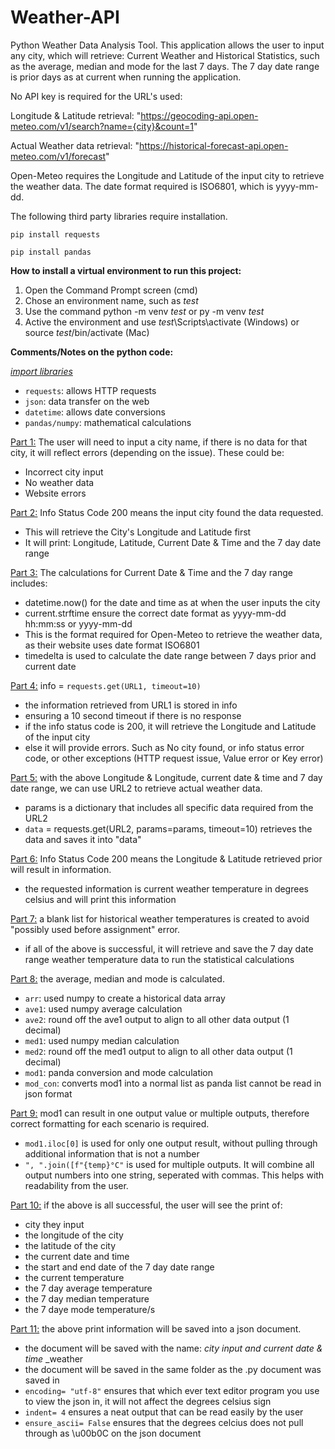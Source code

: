 # Weather-API
Python Weather Data Analysis Tool. 
This application allows the user to input any city, which will retrieve: Current Weather and Historical Statistics, such as the average, median and mode for the last 7 days. The 7 day date range is prior days as at current when running the application.

No API key is required for the URL's used:

Longitude & Latitude retrieval: "https://geocoding-api.open-meteo.com/v1/search?name={city}&count=1"

Actual Weather data retrieval: "https://historical-forecast-api.open-meteo.com/v1/forecast"

Open-Meteo requires the Longitude and Latitude of the input city to retrieve the weather data. 
The date format required is ISO6801, which is yyyy-mm-dd.

The following third party libraries require installation.

```pip install requests```

```pip install pandas```

**How to install a virtual environment to run this project:**
1. Open the Command Prompt screen (cmd)
2. Chose an environment name, such as _test_
3. Use the command python -m venv _test_ or py -m venv _test_
4. Active the environment and use _test_\Scripts\activate (Windows) or source _test_/bin/activate (Mac)

**Comments/Notes on the python code:**

<ins>_import libraries_</ins>
* `requests`: allows HTTP requests
* `json`: data transfer on the web
* `datetime`: allows date conversions
* `pandas/numpy`: mathematical calculations

<ins>Part 1:</ins> The user will need to input a city name, if there is no data for that city, it will reflect errors (depending on the issue). These could be:
- Incorrect city input
- No weather data
- Website errors

<ins>Part 2:</ins> Info Status Code 200 means the input city found the data requested. 
- This will retrieve the City's Longitude and Latitude first
- It will print: Longitude, Latitude, Current Date & Time and the 7 day date range

<ins>Part 3:</ins> The calculations for Current Date & Time and the 7 day range includes:
- datetime.now() for the date and time as at when the user inputs the city
- current.strftime ensure the correct date format as yyyy-mm-dd hh:mm:ss or yyyy-mm-dd
- This is the format required for Open-Meteo to retrieve the weather data, as their website uses date format ISO6801
- timedelta is used to calculate the date range between 7 days prior and current date

<ins>Part 4:</ins> info = `requests.get(URL1, timeout=10)`
- the information retrieved from URL1 is stored in info
- ensuring a 10 second timeout if there is no response
- if the info status code is 200, it will retrieve the Longitude and Latitude of the input city
- else it will provide errors. Such as No city found, or info status error code, or other exceptions (HTTP request issue, Value error or Key error)

<ins>Part 5:</ins> with the above Longitude & Longitude, current date & time and 7 day date range, we can use URL2 to retrieve actual weather data.
- params is a dictionary that includes all specific data required from the URL2
- `data` = requests.get(URL2, params=params, timeout=10) retrieves the data and saves it into "data"

<ins>Part 6:</ins> Info Status Code 200 means the Longitude & Latitude retrieved prior will result in information.
- the requested information is current weather temperature in degrees celsius and will print this information

<ins>Part 7:</ins> a blank list for historical weather temperatures is created to avoid "possibly used before assignment" error.
- if all of the above is successful, it will retrieve and save the 7 day date range weather temperature data to run the statistical calculations

<ins>Part 8:</ins> the average, median and mode is calculated.
- `arr`: used numpy to create a historical data array
- `ave1`: used numpy average calculation
- `ave2`: round off the ave1 output to align to all other data output (1 decimal)
- `med1`: used numpy median calculation
- `med2`: round off the med1 output to align to all other data output (1 decimal)
- `mod1`: panda conversion and mode calculation
- `mod_con`: converts mod1 into a normal list as panda list cannot be read in json format

<ins>Part 9:</ins> mod1 can result in one output value or multiple outputs, therefore correct formatting for each scenario is required.
- `mod1.iloc[0]` is used for only one output result, without pulling through additional information that is not a number
- `", ".join([f"{temp}°C"` is used for multiple outputs. It will combine all output numbers into one string, seperated with commas. This helps with readability from the user.

<ins>Part 10:</ins> if the above is all successful, the user will see the print of:
- city they input
- the longitude of the city 
- the latitude of the city
- the current date and time
- the start and end date of the 7 day date range
- the current temperature
- the 7 day average temperature
- the 7 day median temperature
- the 7 daye mode temperature/s

<ins>Part 11:</ins> the above print information will be saved into a json document.
- the document will be saved with the name: _city input and current date & time_ _weather
- the document will be saved in the same folder as the .py document was saved in
- `encoding= "utf-8"` ensures that which ever text editor program you use to view the json in, it will not affect the degrees celsius sign
- `indent= 4` ensures a neat output that can be read easily by the user
- `ensure_ascii= False` ensures that the degrees celcius does not pull through as \u00b0C on the json document
